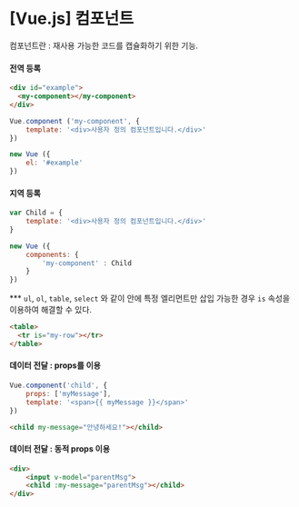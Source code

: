 # [Vue.js] 컴포넌트

컴포넌트란 : 재사용 가능한 코드를 캡슐화하기 위한 기능.



#### 전역 등록

```html
<div id="example">
  <my-component></my-component>
</div>
```

```javascript
Vue.component ('my-component', {
    template: '<div>사용자 정의 컴포넌트입니다.</div>'
})

new Vue ({
    el: '#example'
})
```



#### 지역 등록

```javascript
var Child = {
    template: '<div>사용자 정의 컴포넌트입니다.</div>'
}

new Vue ({
    components: {
        'my-component' : Child
    }
})
```



*** `ul`, `ol`, `table`, `select` 와 같이 안에 특정 엘리먼트만 삽입 가능한 경우 `is` 속성을 이용하여 해결할 수 있다.

```html
<table>
  <tr is="my-row"></tr>
</table>
```





#### 데이터 전달 : props를 이용

```javascript
Vue.component('child', {
    props: ['myMessage'],
    template: '<span>{{ myMessage }}</span>'
})
```

```html
<child my-message="안녕하세요!"></child>
```



#### 데이터 전달 : 동적 props 이용

```html
<div>
    <input v-model="parentMsg">
    <child :my-message="parentMsg"></child>
</div>
```







